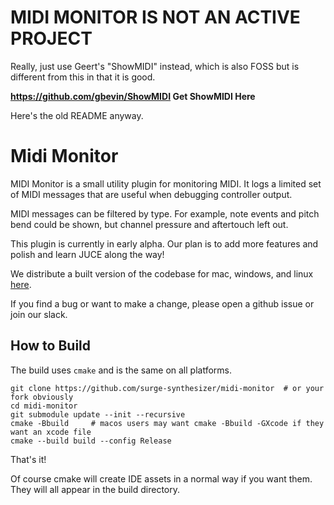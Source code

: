 # MIDI MONITOR IS NOT AN ACTIVE PROJECT 

Really, just use Geert's "ShowMIDI" instead, which is also FOSS but is different from this in that it
is good.

**https://github.com/gbevin/ShowMIDI Get ShowMIDI Here**

Here's the old README anyway.

# Midi Monitor

MIDI Monitor is a small utility plugin for monitoring MIDI. It logs a limited set of MIDI messages that are useful when debugging controller output.

MIDI messages can be filtered by type. For example, note events and pitch bend could be shown, but channel pressure and aftertouch left out.

This plugin is currently in early alpha. Our plan is to add more features and polish and learn JUCE along the way!

We distribute a built version of the codebase for mac, windows, and linux [here](https://github.com/surge-synthesizer/midi-monitor/releases/tag/Nightly).

If you find a bug or want to make a change, please open a github issue or join our slack.

## How to Build 

The build uses `cmake` and is the same on all platforms.

```
git clone https://github.com/surge-synthesizer/midi-monitor  # or your fork obviously
cd midi-monitor 
git submodule update --init --recursive
cmake -Bbuild     # macos users may want cmake -Bbuild -GXcode if they want an xcode file
cmake --build build --config Release 
```

That's it!

Of course cmake will create IDE assets in a normal way if you want them. They will all appear in the build directory.
